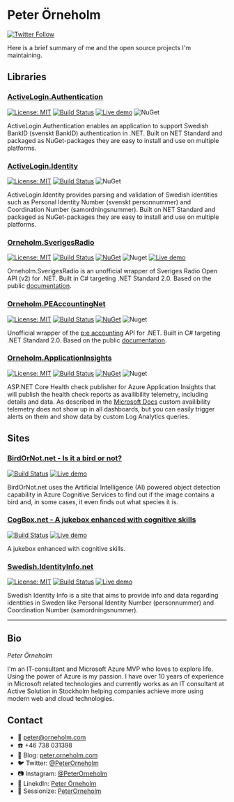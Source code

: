 # Peter Örneholm

[![Twitter Follow](https://img.shields.io/badge/Twitter-@PeterOrneholm-blue.svg?logo=twitter)](https://twitter.com/PeterOrneholm)

Here is a brief summary of me and the open source projects I'm maintaining.

## Libraries

### [ActiveLogin.Authentication](https://github.com/ActiveLogin/ActiveLogin.Authentication)

[![License: MIT](https://img.shields.io/badge/License-MIT-orange.svg)](https://opensource.org/licenses/MIT)
[![Build Status](https://dev.azure.com/activesolution/ActiveLogin/_apis/build/status/ActiveLogin.Authentication?branchName=master)](https://dev.azure.com/activesolution/ActiveLogin/_build/latest?definitionId=192&branchName=master)
[![Live demo](https://img.shields.io/static/v1?label=Demo&message=Try%20out%20the%20live%20demo&color=008bc3)](https://al-samples-mvcclient.azurewebsites.net/)
![NuGet](https://img.shields.io/nuget/dt/ActiveLogin.Authentication.BankId.Api.svg)

ActiveLogin.Authentication enables an application to support Swedish BankID (svenskt BankID) authentication in .NET. Built on NET Standard and packaged as NuGet-packages they are easy to install and use on multiple platforms.

### [ActiveLogin.Identity](https://github.com/ActiveLogin/ActiveLogin.Identity)

[![License: MIT](https://img.shields.io/badge/License-MIT-orange.svg)](https://opensource.org/licenses/MIT)
[![Build Status](https://dev.azure.com/activesolution/ActiveLogin/_apis/build/status/ActiveLogin.Identity?branchName=master)](https://activesolution.visualstudio.com/ActiveLogin/_build/latest?definitionId=190&branchName=master)
![NuGet](https://img.shields.io/nuget/dt/ActiveLogin.Identity.Swedish.svg)

ActiveLogin.Identity provides parsing and validation of Swedish identities such as Personal Identity Number (svenskt personnummer) and Coordination Number (samordningsnummer). Built on NET Standard and packaged as NuGet-packages they are easy to install and use on multiple platforms.

### [Orneholm.SverigesRadio](https://github.com/PeterOrneholm/Orneholm.SverigesRadio)

[![License: MIT](https://img.shields.io/badge/License-MIT-orange.svg)](https://opensource.org/licenses/MIT)
[![Build Status](https://dev.azure.com/orneholm/Orneholm.SverigesRadio/_apis/build/status/Orneholm.SverigesRadio?branchName=master)](https://dev.azure.com/orneholm/Orneholm.SverigesRadio/_build/latest?definitionId=3&branchName=master)
[![NuGet](https://img.shields.io/nuget/v/Orneholm.SverigesRadio.Api.svg)](https://www.nuget.org/packages/Orneholm.SverigesRadio.Api/)
![Nuget](https://img.shields.io/nuget/dt/Orneholm.SverigesRadio.Api)
[![Live demo](https://img.shields.io/static/v1?label=Demo&message=Try%20out%20the%20live%20demo&color=#17547a)](https://radiodemo.orneholm.com/)

Orneholm.SverigesRadio is an unofficial wrapper of Sveriges Radio Open API (v2) for .NET. Built in C# targeting .NET Standard 2.0. Based on the public [documentation](https://sverigesradio.se/api/documentation/v2/).

### [Orneholm.PEAccountingNet](https://github.com/PeterOrneholm/Orneholm.PEAccounting)

[![License: MIT](https://img.shields.io/badge/License-MIT-orange.svg)](https://opensource.org/licenses/MIT)
[![Build Status](https://dev.azure.com/orneholm/Orneholm.PEAccounting/_apis/build/status/Orneholm.PEAccounting?branchName=master)](https://dev.azure.com/orneholm/Orneholm.PEAccounting/_build/latest?definitionId=4&branchName=master)
[![NuGet](https://img.shields.io/nuget/v/Orneholm.PEAccountingNet.svg)](https://www.nuget.org/packages/Orneholm.PEAccountingNet/)
![Nuget](https://img.shields.io/nuget/dt/Orneholm.PEAccountingNet)

Unofficial wrapper of the [p:e accounting](https://www.accounting.pe/) API for .NET. Built in C# targeting .NET Standard 2.0. Based on the public [documentation](https://my.accounting.pe/api/v1/doc).

### [Orneholm.ApplicationInsights](https://github.com/PeterOrneholm/Orneholm.ApplicationInsights)

[![License: MIT](https://img.shields.io/badge/License-MIT-orange.svg)](https://opensource.org/licenses/MIT)
[![Build Status](https://dev.azure.com/orneholm/Orneholm.ApplicationInsights/_apis/build/status/Orneholm.ApplicationInsights?branchName=master)](https://dev.azure.com/orneholm/Orneholm.ApplicationInsights/_build/latest?definitionId=5&branchName=master)
[![NuGet](https://img.shields.io/nuget/v/Orneholm.ApplicationInsights.HealthChecks.svg)](https://www.nuget.org/packages/Orneholm.ApplicationInsights.HealthChecks/)
![Nuget](https://img.shields.io/nuget/dt/Orneholm.ApplicationInsights.HealthChecks)

ASP.NET Core Health check publisher for Azure Application Insights that will publish the health check reports as availibility telemetry, including details and data.
As described in the [Microsoft Docs](https://docs.microsoft.com/en-us/azure/azure-monitor/app/monitor-web-app-availability#alert-on-custom-analytics-queries) custom availibility telemetry does not show up in all dashboards, but you can easily trigger alerts on them and show data by custom Log Analytics queries.

## Sites

### [BirdOrNot.net - Is it a bird or not?](https://github.com/PeterOrneholm/BirdOrNot.net)

[![Build Status](https://dev.azure.com/orneholm/BirdOrNot.net/_apis/build/status/BirdOrNot.net?branchName=master)](https://dev.azure.com/orneholm/BirdOrNot.net/_build/latest?definitionId=7&branchName=master)
[![Live demo](https://img.shields.io/static/v1?label=Demo&message=Try%20out%20the%20live%20demo&color=#17547a)](https://birdornot.net/)

BirdOrNot.net uses the Artificial Intelligence (AI) powered object detection capability in Azure Cognitive Services to find out if the image contains a bird and, in some cases, it even finds out what species it is.

### [CogBox.net - A jukebox enhanced with cognitive skills](https://github.com/PeterOrneholm/CogBox.net)

[![Build Status](https://dev.azure.com/orneholm/CogBox.net/_apis/build/status/CogBox.net?branchName=master)](https://dev.azure.com/orneholm/CogBox.net/_build/latest?definitionId=9&branchName=master)
[![Live demo](https://img.shields.io/static/v1?label=Demo&message=Try%20out%20the%20live%20demo&color=#17547a)](https://CogBox.net/)

A jukebox enhanced with cognitive skills.

### [Swedish.IdentityInfo.net](https://github.com/PeterOrneholm/IdentityInfo.net)

[![License: MIT](https://img.shields.io/badge/License-MIT-orange.svg)](https://opensource.org/licenses/MIT)
[![Build Status](https://dev.azure.com/orneholm/IdentityInfo.net/_apis/build/status/IdentityInfo.net?branchName=master)](https://dev.azure.com/orneholm/IdentityInfo.net/_build/latest?definitionId=6&branchName=master)
[![Live demo](https://img.shields.io/static/v1?label=Demo&message=Try%20out%20the%20live%20demo&color=#17547a)](https://swedish.identityinfo.net/)

Swedish Identity Info is a site that aims to provide info and data regarding identities in Sweden like Personal Identity Number (personnummer) and Coordination Number (samordningsnummer).

---

## Bio

*Peter Örneholm*

I'm an IT-consultant and Microsoft Azure MVP who loves to explore life. Using the power of Azure is my passion. I have over 10 years of experience in Microsoft related technologies and currently works as an IT consultant at Active Solution in Stockholm helping companies achieve more using modern web and cloud technologies.

## Contact

- :email: peter@orneholm.com
- :phone: +46 738 031398
- :newspaper: Blog: [peter.orneholm.com](https://peter.orneholm.com/)
- :bird: Twitter: [@PeterOrneholm](https://twitter.com/PeterOrneholm)
- :camera: Instagram: [@PeterOrneholm](https://www.instagram.com/peterorneholm/)
- :wave: LinekdIn: [Peter Örneholm](https://www.linkedin.com/in/peterorneholm/)
- :loudspeaker: Sessionize: [PeterOrneholm](https://sessionize.com/peterorneholm)
